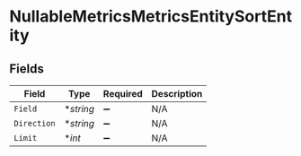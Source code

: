 # NullableMetricsMetricsEntitySortEntity


## Fields

| Field              | Type               | Required           | Description        |
| ------------------ | ------------------ | ------------------ | ------------------ |
| `Field`            | **string*          | :heavy_minus_sign: | N/A                |
| `Direction`        | **string*          | :heavy_minus_sign: | N/A                |
| `Limit`            | **int*             | :heavy_minus_sign: | N/A                |